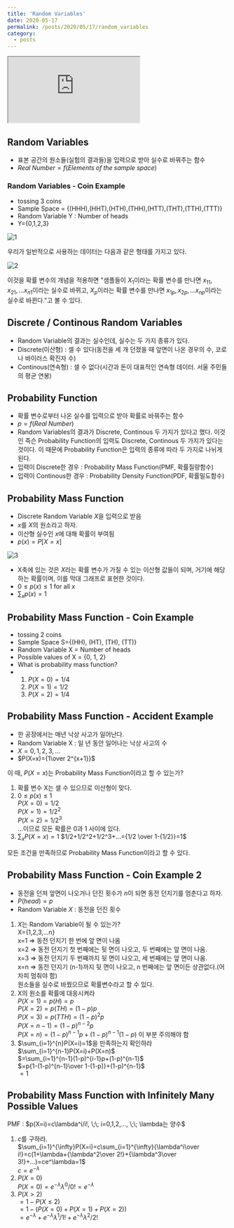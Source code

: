 ```yaml
---
title: 'Random Variables'
date: 2020-05-17
permalink: /posts/2020/05/17/random_variables
category:
  - posts
---
```


<iframe src="https://www.youtube.com/embed/GqDy0sInGJ0"> </iframe>  

## Random Variables
- 표본 공간의 원소들(실험의 결과들)을 입력으로 받아 실수로 바꿔주는 함수
- $Real \;Number=f(Elements \;of \;the \;sample \;space)$

### Random Variables - Coin Example  
- tossing 3 coins
- Sample Space = {(HHH),(HHT),(HTH),(THH),(HTT),(THT),(TTH),(TTT)}
- Random Variable Y : Number of heads
- Y={0,1,2,3}

![1](https://user-images.githubusercontent.com/26649034/82135062-78796180-9839-11ea-8b4b-12e0951ffe58.png)

우리가 일반적으로 사용하는 데이터는 다음과 같은 형태를 가지고 있다. 

![2](https://user-images.githubusercontent.com/26649034/82135114-d4dc8100-9839-11ea-9fda-00abf4f23c29.png)

이것을 확률 변수의 개념을 적용하면 "샘플들이 $X_1$이라는 확률 변수를 만나면 $x_{11},x_{21},...x_{n1}$이라는 실수로 바뀌고, $X_p$이라는 확률 변수를 만나면 $x_{1p},x_{2p},...x_{np}$이라는 실수로 바뀐다."고 볼 수 있다.

## Discrete / Continous Random Variables
- Random Variable의 결과는 실수인데, 실수는 두 가지 종류가 있다.
- Discrete(이산형) : 셀 수 있다(동전을 세 개 던졌을 때 앞면이 나온 경우의 수, 코로나 바이러스 확진자 수)
- Continous(연속형) : 셀 수 없다(시간과 돈이 대표적인 연속형 데이터. 서울 주민들의 평균 연봉)

## Probability Function
- 확률 변수로부터 나온 실수를 입력으로 받아 확률로 바꿔주는 함수
- $p=f(Real \; Number)$
- Random Variables의 결과가 Discrete, Continous 두 가지가 있다고 했다. 이것인 즉슨 Probability Function의 입력도 Discrete, Continous 두 가지가 있다는 것이다. 이 때문에 Probability Function은 입력의 종류에 따라 두 가지로 나뉘게 된다.
- 입력이 Discrete한 경우 : Probability Mass Function(PMF, 확률질량함수)
- 입력이 Continous한 경우 : Probability Density Function(PDF, 확률밀도함수)

## Probability Mass Function
- Discrete Random Variable $X$을 입력으로 받음
- $x$를 $X$의 원소라고 하자.
- 이산형 실수인 $x$에 대해 확률이 부여됨
- $p(x)=P[X=x]$

![3](https://user-images.githubusercontent.com/26649034/82135065-7adbbb80-9839-11ea-9f09-7649b020585a.png)

- X축에 있는 것은 $X$라는 확률 변수가 가질 수 있는 이산형 값들이 되며, 거기에 해당하는 확률이며, 이를 막대 그래프로 표현한 것이다.
- $0\le p(x) \le 1$   for all $x$
- $\sum_xp(x)=1$

## Probability Mass Function - Coin Example
- tossing 2 coins
- Sample Space S={(HH), (HT), (TH), (TT)}
- Random Variable X = Number of heads
- Possible values of X = {0, 1, 2}
- What is probability mass function?
- 1. $P(X=0)=1/4$
	2. $P(X=1)=1/2$
	3. $P(X=2)=1/4$

## Probability Mass Function - Accident Example
- 한 공장에서는 매년 낙상 사고가 일어난다.
- Random Variable X : 일 년 동안 일어나는 낙상 사고의 수
- $X=0,1,2,3,...$
- $P(X=x)={1\over 2^{x+1}}$

이 때, $P(X=x)$는 Probability Mass Function이라고 할 수 있는가?
1. 확률 변수 X는 셀 수 있으므로 이산형이 맞다.
2. $0\le p(x)\le 1$  
$P(X=0)=1/2$  
$P(X=1)=1/2^2$  
$P(X=2)=1/2^3$  
...이므로 모든 확률은 0과 1 사이에 있다.
3. $\sum_{x}P(X=x)=1$
$1/2+1/2^2+1/2^3+...={1/2 \over 1-{1/2}}=1$

모든 조건을 만족하므로 Probability Mass Function이라고 할 수 있다.

## Probability Mass Function - Coin Example 2
- 동전을 던져 앞면이 나오거나 던진 횟수가 $n$이 되면 동전 던지기를 멈춘다고 하자.
- $P(head)=p$
- Random Variable $X$ : 동전을 던진 횟수

1. $X$는 Random Variable이 될 수 있는가?  
X={1,2,3,...n}  
x=1 => 동전 던지기 한 번에 앞 면이 나옴  
x=2 => 동전 던지기 첫 번째에는 뒷 면이 나오고, 두 번째에는 앞 면이 나옴.  
x=3 => 동전 던지기 두 번째까지 뒷 면이 나오고, 세 번째에는 앞 면이 나옴.  
x=n => 동전 던지기 (n-1)까지 뒷 면이 나오고, n 번째에는 앞 면이든 상관없다.(어차피 멈춰야 함)  
원소들을 실수로 바꿨으므로 확률변수라고 할 수 있다.
2. X의 원소를 확률에 대응시켜라  
$P(X=1)=p(H)=p$  
$P(X=2)=p(TH)=(1-p)p$  
$P(X=3)=p(TTH)=(1-p)^2p$  
$P(X=n-1)=(1-p)^{n-2}p$  
$P(X=n)=(1-p)^{n-1}p+(1-p)^{n-1}(1-p)$   이 부분 주의해야 함  
3. $\sum_{i=1}^{n}P(X=i)=1$을 만족하는지 확인하라  
$\sum_{i=1}^{n-1}P(X=i)+P(X=n)$  
$=\sum_{i=1}^{n-1}(1-p)^{i-1}p+(1-p)^{n-1}$  
$=p{1-(1-p)^{n-1}\over 1-(1-p)}+(1-p)^{n-1}$  
$=1$  

## Probability Mass Function with Infinitely Many Possible Values
PMF : $p(X=i)=c\lambda^i/i!, \;\; i=0,1,2,..., \;\; \lambda는 양수$  
1. $c$를 구하라.  
$\sum_{i=1}^{\infty}P(X=i)=c\sum_{i=1}^{\infty}{\lambda^i\over i!}=c(1+\lambda+{\lambda^2\over 2!}+{\lambda^3\over 3!}+...)=ce^\lambda=1$  
$c=e^{-\lambda}$  
2. $P(X=0)$  
$P(X=0)=e^{-\lambda}\lambda^0/0!=e^{-\lambda}$  
3. $P(X>2)$  
$=1-P(X\le 2)$  
$=1-(P(X=0)+P(X=1)+P(X=2))$  
$=e^{-\lambda}+e^{-\lambda}\lambda^1/1!+e^{-\lambda}\lambda^2/2!$  

